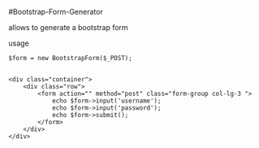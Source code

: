 #Bootstrap-Form-Generator

allows to generate a bootstrap form

usage

	$form = new BootstrapForm($_POST);


	<div class="container">
		<div class="row">
			<form action="" method="post" class="form-group col-lg-3 ">
				echo $form->input('username');
				echo $form->input('password');
				echo $form->submit();
			</form>
		</div>
	</div>

